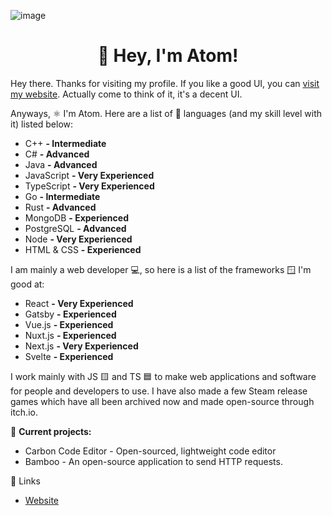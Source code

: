 ![image](https://user-images.githubusercontent.com/99760654/162842946-2ca0177c-e8c7-42d1-a4d7-8c26f88b0255.png)

<h1 align="center">👋 Hey, I'm Atom!</h1>

Hey there. Thanks for visiting my profile. If you like a good UI, you can [visit my website](https://atomdev.cf). Actually come to think of it, it's a decent UI.

Anyways, ⚛️ I'm Atom. Here are a list of 🎨 languages (and my skill level with it) listed below:
- C++ **- Intermediate**
- C# **- Advanced**
- Java **- Advanced**
- JavaScript **- Very Experienced**
- TypeScript **- Very Experienced**
- Go **- Intermediate**
- Rust **- Advanced**
- MongoDB **- Experienced**
- PostgreSQL **- Advanced**
- Node **- Very Experienced**
- HTML & CSS **- Experienced**

I am mainly a web developer 💻, so here is a list of the frameworks 🪟 I'm good at:
- React **- Very Experienced**
- Gatsby **- Experienced**
- Vue.js **- Experienced**
- Nuxt.js **- Experienced**
- Next.js **- Very Experienced**
- Svelte **- Experienced**

I work mainly with JS 🟨 and TS 🟦 to make web applications and software for people and developers to use. I have also made a few Steam release games which have all been archived now and made open-source through itch.io. 

🎨 **Current projects:**
- Carbon Code Editor - Open-sourced, lightweight code editor
- Bamboo - An open-source application to send HTTP requests.

🔗 Links
- [Website](https://atomdev.cf/)

